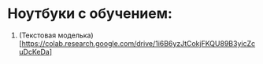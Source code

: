 # Ноутбуки с обучением:
1. (Текстовая моделька)[https://colab.research.google.com/drive/1i6B6yzJtCokjFKQU89B3yicZcuDcKeDa]
